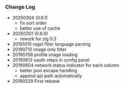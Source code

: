 ### Change Log
* 20250304 (0.6.1)
  * fix sort order
  * better use of cache
* 20250301 (0.6.0)
  * rework for zig 0.3
* 20191010 ragel filter language parsing
* 20190710 image only filter
* 20190706 profile image loading
* 20190613 oauth steps in config panel
* 20190604 network status indicator for each column
  * better json escape handling
  * append api path automatically
* 20190529 First release

